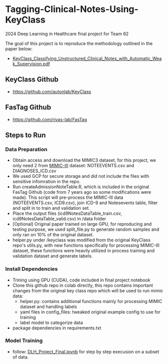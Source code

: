 # Tagging-Clinical-Notes-Using-KeyClass
2024 Deep Learning in Healthcare final project for Team 62

The goal of this project is to reproduce the methodology outlined in the paper below:
* [KeyClass_Classifying_Unstructured_Clinical_Notes_with_Automatic_Weak_Supervision.pdf](https://arxiv.org/pdf/2206.12088.pdf)

## KeyClass Github
* https://github.com/autonlab/KeyClass

## FasTag Github
* https://github.com/rivas-lab/FasTag

## Steps to Run

### Data Preparation
- Obtain access and download the MIMIC3 dataset, for this project, we only need 2 from [MIMIC-III](https://physionet.org/content/mimiciii/1.4/) dataset: NOTEEVENTS.csv and DIAGNOSES_ICD.csv 
- We used GCP for secure storage and did not include the files with sensitive infomration in the repo.
- Run createAdmissionNoteTable.R, which is included in the original FasTag Github (code from 7 years ago so some modifications were made). This script will pre-process the MIMIC-III data (NOTEEVENTS.csv, ICD9.csv), join ICD-9 and Notesevents table, filter and split in to train and validation set.
- Place the output files (icd9NotesDataTable_train.csv, icd9NotesDataTable_valid.csv) in /data folder
- [Optional] Original paper trained on large GPU, for reproducing and testing purpose, we used split_file.py to generate random samples and only ran on 10% of the original dataset.
- helper.py under /keyclass was modified from the original KeyClass repo's utils.py, with new functions specifically for processing MIMIC-III dataset, these functions were heavily utilized in process training and validation dataset and generate labels. 
 
### Install Dependencies
* Trining using GPU (CUDA), code included in final project notebook
* Clone this github repo in colab directly, this repo contains important changes from the original key class repo which will be used to run mimic data:
  * helper.py: contains additional functions mainly for processing MIMIC dataset and handling labels
  * yaml files in config_files: tweaked original example config to use for training
  * label model to categorize data
* package dependencies in requirements.txt

### Model Training 
* follow: [DLH_Project_Final.ipynb](https://github.com/MinjiaZhu/Tagging-Clinical-Notes-Using-KeyClass/blob/main/project_code/DLH_Project_Final.ipynb) for step by step execusion on a subset of data.




